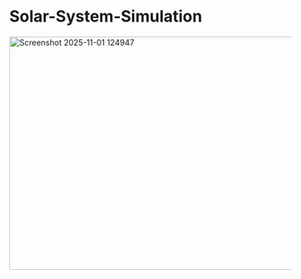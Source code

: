 # Solar-System-Simulation
<img width="573" height="416" alt="Screenshot 2025-11-01 124947" src="https://github.com/user-attachments/assets/fa8886ad-f2d1-4184-89e2-4f8c2f40904f" />
